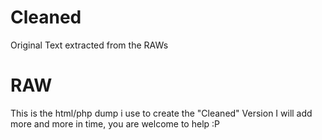 # Cleaned
Original Text extracted from the RAWs

# RAW
This is the html/php dump i use to create the "Cleaned" Version
I will add more and more in time, you are welcome to help :P
